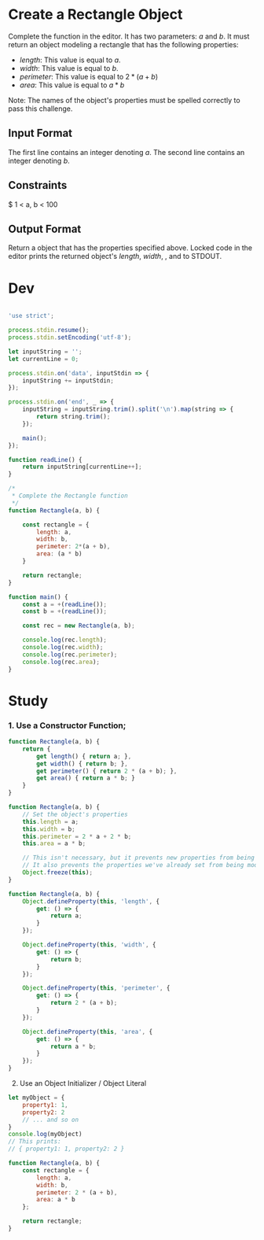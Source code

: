 
# Create a Rectangle Object

Complete the function in the editor. It has two parameters: $a$ and $b$. It must return an object modeling a rectangle that has the following properties:

* $length$: This value is equal to $a$.
* $width$: This value is equal to $b$.
* $perimeter$: This value is equal to $2*(a + b)$
* $area$: This value is equal to $a * b$

Note: The names of the object's properties must be spelled correctly to pass this challenge.

## Input Format

The first line contains an integer denoting $a$.
The second line contains an integer denoting $b$.

## Constraints

$ 1 < a, b < 100

## Output Format

Return a object that has the properties specified above. Locked code in the editor prints the returned object's $length$, $width$, , and  to STDOUT.

# Dev
```js

'use strict';

process.stdin.resume();
process.stdin.setEncoding('utf-8');

let inputString = '';
let currentLine = 0;

process.stdin.on('data', inputStdin => {
    inputString += inputStdin;
});

process.stdin.on('end', _ => {
    inputString = inputString.trim().split('\n').map(string => {
        return string.trim();
    });

    main();    
});

function readLine() {
    return inputString[currentLine++];
}

/*
 * Complete the Rectangle function
 */
function Rectangle(a, b) {

    const rectangle = {
        length: a,
        width: b,
        perimeter: 2*(a + b),
        area: (a * b)
    }

    return rectangle;
}

function main() {
    const a = +(readLine());
    const b = +(readLine());

    const rec = new Rectangle(a, b);

    console.log(rec.length);
    console.log(rec.width);
    console.log(rec.perimeter);
    console.log(rec.area);
}
```


# Study

### 1. Use a Constructor Function;

```js
function Rectangle(a, b) {
    return {
        get length() { return a; },
        get width() { return b; },
        get perimeter() { return 2 * (a + b); },
        get area() { return a * b; }
    }
}
```

```js
function Rectangle(a, b) {
    // Set the object's properties
    this.length = a;
    this.width = b;
    this.perimeter = 2 * a + 2 * b;
    this.area = a * b;

    // This isn't necessary, but it prevents new properties from being added
    // It also prevents the properties we've already set from being modified
    Object.freeze(this);
}
```

```js
function Rectangle(a, b) {
    Object.defineProperty(this, 'length', {
        get: () => {
            return a;
        }
    });

    Object.defineProperty(this, 'width', {
        get: () => {
            return b;
        }
    });

    Object.defineProperty(this, 'perimeter', {
        get: () => {
            return 2 * (a + b);
        }
    });

    Object.defineProperty(this, 'area', {
        get: () => {
            return a * b;
        }
    });
}
```

2. Use an Object Initializer / Object Literal

```js
let myObject = {
    property1: 1,
    property2: 2
    // ... and so on
}
console.log(myObject)
// This prints:
// { property1: 1, property2: 2 }
```
```js
function Rectangle(a, b) {
    const rectangle = {
        length: a,
        width: b,
        perimeter: 2 * (a + b),
        area: a * b
    };

    return rectangle;
}
```
